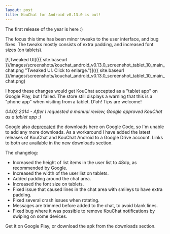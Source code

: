 ```yaml
---
layout: post
title: KouChat for Android v0.13.0 is out!
---
```


The first release of the year is here :)

The focus this time has been minor tweaks to the user interface, and bug fixes. The tweaks mostly consists of extra padding, and increased font sizes (on tablets). 

[![Tweaked UI]({{ site.baseurl }}/images/screenshots/kouchat_android_v0.13.0_screenshot_tablet_10_main_chat.png "Tweaked UI. Click to enlarge.")]({{ site.baseurl }}/images/screenshots/kouchat_android_v0.13.0_screenshot_tablet_10_main_chat.png)

I hoped these changes would get KouChat accepted as a "tablet app" on Google Play, but I failed. The store still displays a warning that this is a "phone app" when visiting from a tablet. D'oh! Tips are welcome!

_04.02.2014 - After I requested a manual review, Google approved KouChat as a tablet app :)_

Google also [deprecated](http://google-opensource.blogspot.no/2013/05/a-change-to-google-code-download-service.html) the downloads here on Google Code, so I'm unable to add any more downloads. As a workaround I have added the latest releases of KouChat and KouChat Android to a Google Drive account. Links to both are available in the new downloads section.

The changelog:

* Increased the height of list items in the user list to 48dp, as recommended by Google.
* Increased the width of the user list on tablets.
* Added padding around the chat area.
* Increased the font size on tablets.
* Fixed issue that caused lines in the chat area with smileys to have extra padding.
* Fixed several crash issues when rotating.
* Messages are trimmed before added to the chat, to avoid blank lines.
* Fixed bug where it was possible to remove KouChat notifications by swiping on some devices. 

Get it on Google Play, or download the apk from the downloads section. 
